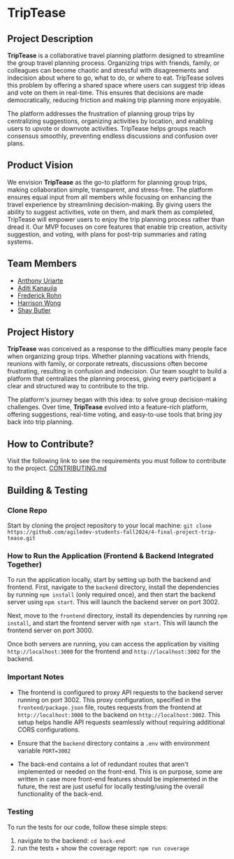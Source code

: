 # TripTease

## Project Description

**TripTease** is a collaborative travel planning platform designed to streamline the group travel planning process. Organizing trips with friends, family, or colleagues can become chaotic and stressful with disagreements and indecision about where to go, what to do, or where to eat. TripTease solves this problem by offering a shared space where users can suggest trip ideas and vote on them in real-time. This ensures that decisions are made democratically, reducing friction and making trip planning more enjoyable.

The platform addresses the frustration of planning group trips by centralizing suggestions, organizing activities by location, and enabling users to upvote or downvote activities. TripTease helps groups reach consensus smoothly, preventing endless discussions and confusion over plans.

## Product Vision

We envision **TripTease** as the go-to platform for planning group trips, making collaboration simple, transparent, and stress-free. The platform ensures equal input from all members while focusing on enhancing the travel experience by streamlining decision-making. By giving users the ability to suggest activities, vote on them, and mark them as completed, TripTease will empower users to enjoy the trip planning process rather than dread it. Our MVP focuses on core features that enable trip creation, activity suggestion, and voting, with plans for post-trip summaries and rating systems.

## Team Members

* [Anthony Uriarte](https://github.com/anthonyuri)
* [Aditi Kanaujia](https://github.com/akana3866)
* [Frederick Rohn](https://github.com/frederickrohn)
* [Harrison Wong](https://github.com/harrisonmangitwong)
* [Shay Butler](https://github.com/hawk-2414)

## Project History

**TripTease** was conceived as a response to the difficulties many people face when organizing group trips. Whether planning vacations with friends, reunions with family, or corporate retreats, discussions often become frustrating, resulting in confusion and indecision. Our team sought to build a platform that centralizes the planning process, giving every participant a clear and structured way to contribute to the trip.

The platform's journey began with this idea: to solve group decision-making challenges. Over time, **TripTease** evolved into a feature-rich platform, offering suggestions, real-time voting, and easy-to-use tools that bring joy back into trip planning.

## How to Contribute?
Visit the following link to see the requirements you must follow to contribute to the project.
[CONTRIBUTING.md](./CONTRIBUTING.md)

## Building & Testing

### Clone Repo
Start by cloning the project repository to your local machine:
`git clone https://github.com/agiledev-students-fall2024/4-final-project-trip-tease.git`

### How to Run the Application (Frontend & Backend Integrated Together)

To run the application locally, start by setting up both the backend and frontend. First, navigate to the `backend` directory, install the dependencies by running `npm install` (only required once), and then start the backend server using `npm start`. This will launch the backend server on port 3002. 

Next, move to the `frontend` directory, install its dependencies by running `npm install`, and start the frontend server with `npm start`. This will launch the frontend server on port 3000. 

Once both servers are running, you can access the application by visiting `http://localhost:3000` for the frontend and `http://localhost:3002` for the backend.

### Important Notes

- The frontend is configured to proxy API requests to the backend server running on port 3002. This proxy configuration, specified in the `frontend/package.json` file, routes requests from the frontend at `http://localhost:3000` to the backend on `http://localhost:3002`. This setup helps handle API requests seamlessly without requiring additional CORS configurations.

- Ensure that the `backend` directory contains a `.env` with environment variable `PORT=3002`

- The back-end contains a lot of redundant routes that aren't implemented or needed on the front-end. This is on purpose, some are written in case more front-end features should be implemented in the future, the rest are just useful for locally testing/using the overall functionality of the back-end.

### Testing

To run the tests for our code, follow these simple steps:
1. navigate to the backend: `cd back-end`
2. run the tests + show the coverage report: `npm run coverage`


